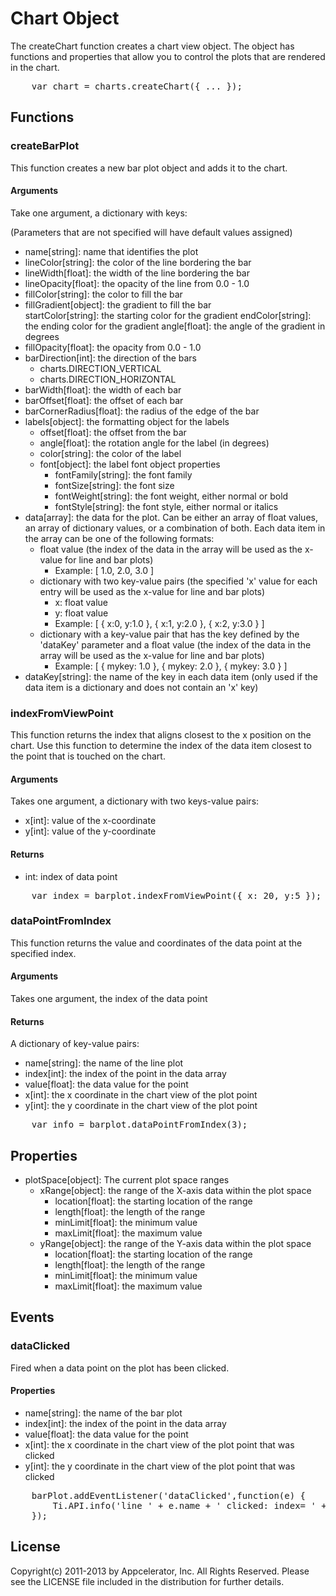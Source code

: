 # Chart Object 

The createChart function creates a chart view object. The object has functions and properties that allow you to control the plots that are rendered in the chart.

<pre>
    var chart = charts.createChart({ ... });
</pre>

## Functions

### createBarPlot

This function creates a new bar plot object and adds it to the chart.

#### Arguments

Take one argument, a dictionary with keys:

(Parameters that are not specified will have default values assigned)

* name[string]: name that identifies the plot 
* lineColor[string]: the color of the line bordering the bar  
* lineWidth[float]: the width of the line bordering the bar 
* lineOpacity[float]: the opacity of the line from 0.0 - 1.0 
* fillColor[string]: the color to fill the bar 
* fillGradient[object]: the gradient to fill the bar  
    startColor[string]: the starting color for the gradient 
    endColor[string]: the ending color for the gradient 
    angle[float]: the angle of the gradient in degrees 
* fillOpacity[float]: the opacity from 0.0 - 1.0 
* barDirection[int]: the direction of the bars 
    * charts.DIRECTION\_VERTICAL 
    * charts.DIRECTION\_HORIZONTAL
* barWidth[float]: the width of each bar 
* barOffset[float]: the offset of each bar 
* barCornerRadius[float]: the radius of the edge of the bar 
* labels[object]: the formatting object for the labels 
    * offset[float]: the offset from the bar
    * angle[float]: the rotation angle for the label (in degrees) 
    * color[string]: the color of the label 
    * font[object]: the label font object properties 
        * fontFamily[string]: the font family 
        * fontSize[string]: the font size 
        * fontWeight[string]: the font weight, either normal or bold 
        * fontStyle[string]: the font style, either normal or italics       
* data[array]: the data for the plot. Can be either an array of float values, an array of dictionary values, or a combination of both. Each data item in the array can be one of the following formats:
    * float value (the index of the data in the array will be used as the x-value for line and bar plots)
        * Example: [ 1.0, 2.0, 3.0 ]
    * dictionary with two key-value pairs (the specified 'x' value for each entry will be used as the x-value for line and bar plots)
        * x: float value
        * y: float value
        * Example: [ { x:0, y:1.0 }, { x:1, y:2.0 }, { x:2, y:3.0 } ]
    * dictionary with a key-value pair that has the key defined by the 'dataKey' parameter and a float value (the index of the data in the array will be used as the x-value for line and bar plots)
        * Example: [ { mykey: 1.0 }, { mykey: 2.0 }, { mykey: 3.0 } ]
* dataKey[string]: the name of the key in each data item (only used if the data item is a dictionary and does not contain an 'x' key)

### indexFromViewPoint

This function returns the index that aligns closest to the x position on the chart. Use this function to determine
the index of the data item closest to the point that is touched on the chart.

#### Arguments

Takes one argument, a dictionary with two keys-value pairs:

* x[int]: value of the x-coordinate
* y[int]: value of the y-coordinate

#### Returns

* int: index of data point

<pre>
    var index = barplot.indexFromViewPoint({ x: 20, y:5 });
</pre>

### dataPointFromIndex

This function returns the value and coordinates of the data point at the specified index.

#### Arguments

Takes one argument, the index of the data point

#### Returns

A dictionary of key-value pairs:

* name[string]: the name of the line plot
* index[int]: the index of the point in the data array
* value[float]: the data value for the point
* x[int]: the x coordinate in the chart view of the plot point
* y[int]: the y coordinate in the chart view of the plot point

<pre>
    var info = barplot.dataPointFromIndex(3);
</pre>

## Properties

* plotSpace[object]: The current plot space ranges
    * xRange[object]: the range of the X-axis data within the plot space
        * location[float]: the starting location of the range
        * length[float]: the length of the range
        * minLimit[float]: the minimum value
        * maxLimit[float]: the maximum value
    * yRange[object]: the range of the Y-axis data within the plot space
        * location[float]: the starting location of the range
        * length[float]: the length of the range
        * minLimit[float]: the minimum value
        * maxLimit[float]: the maximum value

## Events

### dataClicked

Fired when a data point on the plot has been clicked.

#### Properties

* name[string]: the name of the bar plot 
* index[int]: the index of the point in the data array 
* value[float]: the data value for the point
* x[int]: the x coordinate in the chart view of the plot point that was clicked
* y[int]: the y coordinate in the chart view of the plot point that was clicked

<pre>
	barPlot.addEventListener('dataClicked',function(e) { 
		Ti.API.info('line ' + e.name + ' clicked: index= ' + e.index + ' value= ' + e.value);  
	});
</pre>

## License

Copyright(c) 2011-2013 by Appcelerator, Inc. All Rights Reserved. Please see the LICENSE file included in the distribution for further details.





